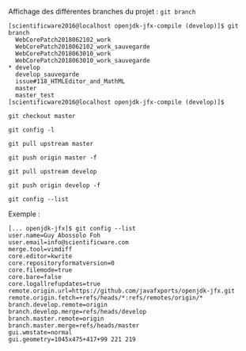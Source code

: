 Affichage des différentes branches du projet : `git branch`
```
[scientificware2016@localhost openjdk-jfx-compile (develop)]$ git branch
  WebCorePatch2018062102_work
  WebCorePatch2018062102_work_sauvegarde
  WebCorePatch2018063010_work
  WebCorePatch2018063010_work_sauvegarde
* develop
  develop_sauvegarde
  issue#118_HTMLEditor_and_MathML
  master
  master_test
[scientificware2016@localhost openjdk-jfx-compile (develop)]$
```
`git checkout master`

`git config -l`

`git pull upstream master`

`git push origin master -f`

`git pull upstream develop`

`git push origin develop -f`

`git config --list`

Exemple :

```
[... openjdk-jfx]$ git config --list
user.name=Guy Abossolo Foh
user.email=info@scientificware.com
merge.tool=vimdiff
core.editor=kwrite
core.repositoryformatversion=0
core.filemode=true
core.bare=false
core.logallrefupdates=true
remote.origin.url=https://github.com/javafxports/openjdk-jfx.git
remote.origin.fetch=+refs/heads/*:refs/remotes/origin/*
branch.develop.remote=origin
branch.develop.merge=refs/heads/develop
branch.master.remote=origin
branch.master.merge=refs/heads/master
gui.wmstate=normal
gui.geometry=1045x475+417+99 221 219

```

